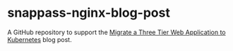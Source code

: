 snappass-nginx-blog-post
========================

A GitHub repository to support the [Migrate a Three Tier Web Application to Kubernetes](https://thornelabs.net/2017/06/17/migrate-a-three-tier-web-application-to-kubernetes.html) blog post.
